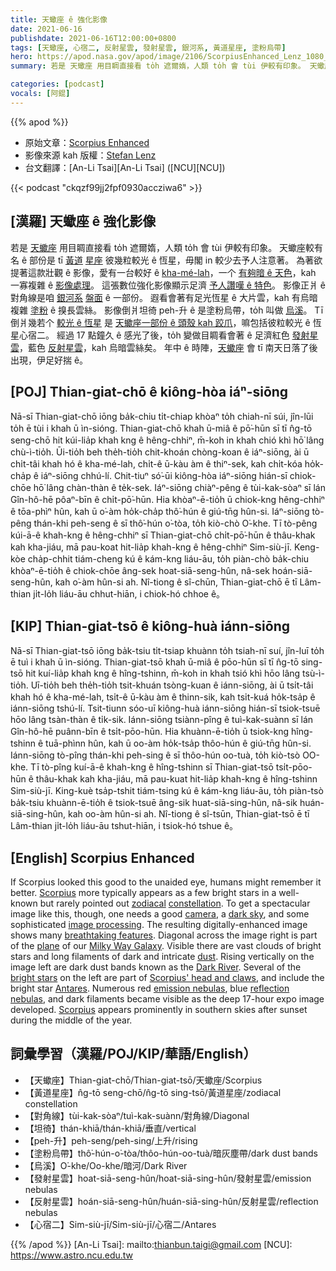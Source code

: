 ```yaml
---
title: 天蠍座 ê 強化影像
date: 2021-06-16
publishdate: 2021-06-16T12:00:00+0800
tags: [天蠍座, 心宿二, 反射星雲, 發射星雲, 銀河系, 黃道星座, 塗粉烏帶]
hero: https://apod.nasa.gov/apod/image/2106/ScorpiusEnhanced_Lenz_1080_constellation.jpg
summary: 若是 天蠍座 用目睭直接看 to̍h 遮爾媠，人類 to̍h 會 tùi 伊較有印象。 天蠍座較有名 ê 部份是 tī 黃道 星座 彼幾粒較光 ê 恆星，毋閣 in 較少去予人注意著。

categories: [podcast]
vocals: [阿錕]
---
```


{{% apod %}}

- 原始文章：[Scorpius Enhanced](https://apod.nasa.gov/apod/ap210616.html)
- 影像來源 kah 版權：[Stefan Lenz](mailto:lenzfoto@email.de)
- 台文翻譯：[An-Li Tsai][An-Li Tsai] ([NCU][NCU])

{{< podcast "ckqzf99jj2fpf0930accziwa6" >}}

## [漢羅] 天蠍座 ê 強化影像

若是 [天蠍座][Scorpius 1] 用目睭直接看 to̍h 遮爾媠，人類 to̍h 會 tùi 伊較有印象。
天蠍座較有名 ê 部份是 tī [黃道][zodiacal] [星座][constellation] 彼幾粒較光 ê 恆星，毋閣 in 較少去予人注意著。
為著欲提著這款壯觀 ê 影像，愛有一台較好 ê [kha-mé-lah][camera]，一个 [有夠暗 ê 天色][dark sky]，kah 一寡複雜 ê [影像處理][image processing]。
這張數位強化影像顯示足濟 [予人讚嘆 ê 特色][breathtaking features]。
影像正爿 ê 對角線是咱 [銀河系][Milky Way Galaxy] [盤面][plane] ê 一部份。
遐看會著有足光恆星 ê 大片雲，kah 有烏暗複雜 [塗粉][dust] ê 搝長雲絲。
影像倒爿坦徛 peh-升 ê 是塗粉烏帶，to̍h 叫做 [烏溪][Dark River]。
Tī 倒爿幾若个 [較光 ê 恆星][bright stars] 是 [天蠍座一部份 ê 頭殼 kah 跤爪][Scorpius' head and claws]，嘛包括彼粒較光 ê 恆星心宿二。
經過 17 點鐘久 ê 感光了後，to̍h 變做目睭看會著 ê 足濟紅色 [發射星雲][emission nebulas]，藍色 [反射星雲][reflection nebulas]，kah 烏暗雲絲矣。
年中 ê 時陣，[天蠍座][Scorpius 2] 會 tī 南天日落了後出現，伊足好揣 ê。

## [POJ] Thian-giat-chō ê kiông-hòa iáⁿ-siōng

Nā-sī Thian-giat-chō iōng ba̍k-chiu ti̍t-chiap khòaⁿ to̍h chiah-nī súi, jîn-lūi to̍h ē tùi i khah ū ìn-sióng.
Thian-giat-chō khah ū-miâ ê pō͘-hūn sī tī n̂g-tō seng-chō hit kúi-lia̍p khah kng ê hêng-chhiⁿ, m̄-koh in khah chió khì hō͘ lâng chù-ì-tio̍h.
Ūi-tio̍h beh the̍h-tio̍h chit-khoán chòng-koan ê iáⁿ-siōng, ài ū chi̍t-tâi khah hó ê kha-mé-lah, chi̍t-ê ū-kàu àm ê thiⁿ-sek, kah chi̍t-kóa ho̍k-cha̍p ê iáⁿ-siōng chhú-lí.
Chit-tiuⁿ só͘-ūi kiông-hòa iáⁿ-siōng hián-sī chiok-chōe hō͘ lâng chàn-thàn ê te̍k-sek.
Iáⁿ-siōng chiàⁿ-pêng ê tùi-kak-sòaⁿ sī lán Gîn-hô-hē pôaⁿ-bīn ê chi̍t-pō͘-hūn.
Hia khòaⁿ-ē-tio̍h ū chiok-kng hêng-chhiⁿ ê tōa-phìⁿ hûn, kah ū o͘-àm ho̍k-cha̍p thô͘-hún ê giú-tn̄g hûn-si.
Iáⁿ-siōng tò-pêng thán-khi peh-seng ê sī thô͘-hún o͘-tòa, to̍h kiò-chò O͘-khe.
Tī tò-pêng kúi-ā-ê khah-kng ê hêng-chhiⁿ sī Thian-giat-chō chi̍t-pō͘-hūn ê thâu-khak kah kha-jiáu, mā pau-koat hit-lia̍p khah-kng ê hêng-chhiⁿ Sim-siù-jī.
Keng-kòe cha̍p-chhit tiám-cheng kú ê kám-kng liáu-āu, to̍h piàn-chò ba̍k-chiu khòaⁿ-ē-tio̍h ê chiok-chōe âng-sek hoat-siā-seng-hûn, nâ-sek hoán-siā-seng-hûn, kah o͘-àm hûn-si ah.
Nî-tiong ê sî-chūn, Thian-giat-chō ē tī Lâm-thian ji̍t-lo̍h liáu-āu chhut-hiān, i chiok-hó chhoe ê。

## [KIP] Thian-giat-tsō ê kiông-huà iánn-siōng

Nā-sī Thian-giat-tsō iōng ba̍k-tsiu ti̍t-tsiap khuànn to̍h tsiah-nī suí, jîn-luī to̍h ē tuì i khah ū ìn-sióng.
Thian-giat-tsō khah ū-miâ ê pōo-hūn sī tī n̂g-tō sing-tsō hit kuí-lia̍p khah kng ê hîng-tshinn, m̄-koh in khah tsió khì hōo lâng tsù-ì-tio̍h.
Uī-tio̍h beh the̍h-tio̍h tsit-khuán tsòng-kuan ê iánn-siōng, ài ū tsi̍t-tâi khah hó ê kha-mé-lah, tsi̍t-ê ū-kàu àm ê thinn-sik, kah tsi̍t-kuá ho̍k-tsa̍p ê iánn-siōng tshú-lí.
Tsit-tiunn sóo-uī kiông-huà iánn-siōng hián-sī tsiok-tsuē hōo lâng tsàn-thàn ê ti̍k-sik.
Iánn-siōng tsiànn-pîng ê tuì-kak-suànn sī lán Gîn-hô-hē puânn-bīn ê tsi̍t-pōo-hūn.
Hia khuànn-ē-tio̍h ū tsiok-kng hîng-tshinn ê tuā-phìnn hûn, kah ū oo-àm ho̍k-tsa̍p thôo-hún ê giú-tn̄g hûn-si.
Iánn-siōng tò-pîng thán-khi peh-sing ê sī thôo-hún oo-tuà, to̍h kiò-tsò OO-khe.
Tī tò-pîng kuí-ā-ê khah-kng ê hîng-tshinn sī Thian-giat-tsō tsi̍t-pōo-hūn ê thâu-khak kah kha-jiáu, mā pau-kuat hit-lia̍p khah-kng ê hîng-tshinn Sim-siù-jī.
King-kuè tsa̍p-tshit tiám-tsing kú ê kám-kng liáu-āu, to̍h piàn-tsò ba̍k-tsiu khuànn-ē-tio̍h ê tsiok-tsuē âng-sik huat-siā-sing-hûn, nâ-sik huán-siā-sing-hûn, kah oo-àm hûn-si ah.
Nî-tiong ê sî-tsūn, Thian-giat-tsō ē tī Lâm-thian ji̍t-lo̍h liáu-āu tshut-hiān, i tsiok-hó tshue ê。



## [English] Scorpius Enhanced

If Scorpius looked this good to the unaided eye, humans might remember it better.
[Scorpius][Scorpius 1] more typically appears as a few bright stars in a well-known but rarely pointed out [zodiacal][zodiacal] [constellation][constellation].
To get a spectacular image like this, though, one needs a good [camera][camera], a [dark sky][dark sky], and some sophisticated [image processing][image processing].
The resulting digitally-enhanced image shows many [breathtaking features][breathtaking features].
Diagonal across the image right is part of the [plane][plane] of our [Milky Way Galaxy][Milky Way Galaxy].
Visible there are vast clouds of bright stars and long filaments of dark and intricate [dust][dust].
Rising vertically on the image left are dark dust bands known as the [Dark River][Dark River].
Several of the [bright stars][bright stars] on the left are part of [Scorpius' head and claws][Scorpius' head and claws], and include the bright star [Antares][Antares].
Numerous red [emission nebulas][emission nebulas], blue [reflection nebulas][reflection nebulas], and dark filaments became visible as the deep 17-hour expo image developed.
[Scorpius][Scorpius 2] appears prominently in southern skies after sunset during the middle of the year.

## 詞彙學習（漢羅/POJ/KIP/華語/English）

- 【天蠍座】Thian-giat-chō/Thian-giat-tsō/天蠍座/Scorpius
- 【黃道星座】n̂g-tō seng-chō/n̂g-tō sing-tsō/黃道星座/zodiacal constellation
- 【對角線】tùi-kak-sòaⁿ/tuì-kak-suànn/對角線/Diagonal
- 【坦徛】thán-khiā/thán-khiā/垂直/vertical
- 【peh-升】peh-seng/peh-sing/上升/rising
- 【塗粉烏帶】thô͘-hún-o͘-tòa/thôo-hún-oo-tuà/暗灰塵帶/dark dust bands
- 【烏溪】O͘-khe/Oo-khe/暗河/Dark River
- 【發射星雲】hoat-siā-seng-hûn/hoat-siā-sing-hûn/發射星雲/emission nebulas
- 【反射星雲】hoán-siā-seng-hûn/huán-siā-sing-hûn/反射星雲/reflection nebulas
- 【心宿二】Sim-siù-jī/Sim-siù-jī/心宿二/Antares


{{% /apod %}}
[An-Li Tsai]: mailto:thianbun.taigi@gmail.com
[NCU]: https://www.astro.ncu.edu.tw

[Scorpius 1]:http://www.allthesky.com/constellations/scorpius/
[zodiacal]:https://en.wikipedia.org/wiki/Zodiac
[constellation]:https://www.iau.org/public/themes/constellations/
[camera]:https://electronics.howstuffworks.com/digital-camera.htm
[dark sky]:https://www.darksky.org/
[image processing]:http://cdn-www.cracked.com/articleimages/ob/old_computer.jpg
[breathtaking features]:https://i.pinimg.com/originals/d6/dc/8b/d6dc8b1771b697ff2992982482911274.jpg
[plane]:https://apod.nasa.gov/apod/ap050605.html
[Milky Way Galaxy]:https://solarsystem.nasa.gov/resources/285/the-milky-way-galaxy/
[dust]:https://apod.nasa.gov/apod/ap030706.html
[Dark River]:https://apod.nasa.gov/apod/ap090708.html
[bright stars]:http://astro-cabinet.com/showimage.php?image=Scorpius-12_5m_1600_ss1_names1.jpg&lang=English
[Scorpius' head and claws]:https://en.wikipedia.org/wiki/Scorpion
[Antares]:https://apod.nasa.gov/apod/ap120417.html
[emission nebulas]:https://apod.nasa.gov/apod/emission_nebulae.html
[reflection nebulas]:http://en.wikipedia.org/wiki/Reflection_nebula
[Scorpius 2]:https://en.wikipedia.org/wiki/Scorpius
